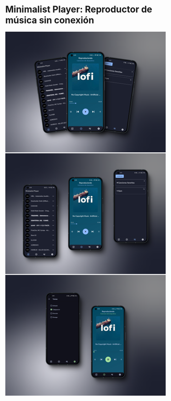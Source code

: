 # Minimalist Player: Reproductor de música sin conexión

![Mockup 1](./.mockups/mockup1.png)
![Mockup 2](./.mockups/mockup2.png)
![Mockup 3](./.mockups/mockup3.png)
